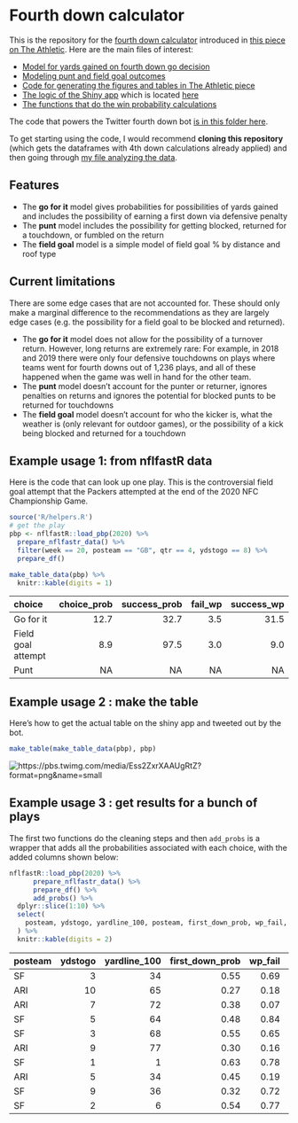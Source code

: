 Fourth down calculator
================

This is the repository for the [fourth down
calculator](https://rbsdm.com/stats/fourth_calculator) introduced in
[this piece on The
Athletic](https://theathletic.com/2144214/2020/10/28/nfl-fourth-down-decisions-the-math-behind-the-leagues-new-aggressiveness/).
Here are the main files of interest:

  - [Model for yards gained on fourth down go
    decision](https://github.com/guga31bb/fourth_calculator/blob/main/R/_go_for_it_model.R)
  - [Modeling punt and field goal
    outcomes](https://github.com/guga31bb/fourth_calculator/blob/main/R/punts.R)
  - [Code for generating the figures and tables in The Athletic
    piece](https://github.com/guga31bb/fourth_calculator/blob/main/R/_the_athletic_post.R)
  - [The logic of the Shiny
    app](https://github.com/guga31bb/fourth_calculator/blob/main/app.R)
    which is located [here](https://rbsdm.com/stats/fourth_calculator/)
  - [The functions that do the win probability
    calculations](https://github.com/guga31bb/fourth_calculator/blob/main/R/helpers.R)

The code that powers the Twitter fourth down bot [is in this folder
here](https://github.com/guga31bb/fourth_calculator/tree/main/bot).

To get starting using the code, I would recommend **cloning this
repository** (which gets the dataframes with 4th down calculations
already applied) and then going through [my file analyzing the
data](https://github.com/guga31bb/fourth_calculator/blob/main/R/season_numbers.R).

## Features

  - The **go for it** model gives probabilities for possibilities of
    yards gained and includes the possibility of earning a first down
    via defensive penalty
  - The **punt** model includes the possibility for getting blocked,
    returned for a touchdown, or fumbled on the return
  - The **field goal** model is a simple model of field goal % by
    distance and roof type

## Current limitations

There are some edge cases that are not accounted for. These should only
make a marginal difference to the recommendations as they are largely
edge cases (e.g. the possibility for a field goal to be blocked and
returned).

  - The **go for it** model does not allow for the possibility of a
    turnover return. However, long returns are extremely rare: For
    example, in 2018 and 2019 there were only four defensive touchdowns
    on plays where teams went for fourth downs out of 1,236 plays, and
    all of these happened when the game was well in hand for the other
    team.
  - The **punt** model doesn’t account for the punter or returner,
    ignores penalties on returns and ignores the potential for blocked
    punts to be returned for touchdowns
  - The **field goal** model doesn’t account for who the kicker is, what
    the weather is (only relevant for outdoor games), or the possibility
    of a kick being blocked and returned for a touchdown

## Example usage 1: from nflfastR data

Here is the code that can look up one play. This is the controversial
field goal attempt that the Packers attempted at the end of the 2020 NFC
Championship Game.

``` r
source('R/helpers.R')
# get the play
pbp <- nflfastR::load_pbp(2020) %>%
  prepare_nflfastr_data() %>%
  filter(week == 20, posteam == "GB", qtr == 4, ydstogo == 8) %>%
  prepare_df()

make_table_data(pbp) %>%
  knitr::kable(digits = 1)
```

| choice             | choice\_prob | success\_prob | fail\_wp | success\_wp |
| :----------------- | -----------: | ------------: | -------: | ----------: |
| Go for it          |         12.7 |          32.7 |      3.5 |        31.5 |
| Field goal attempt |          8.9 |          97.5 |      3.0 |         9.0 |
| Punt               |           NA |            NA |       NA |          NA |

## Example usage 2 : make the table

Here’s how to get the actual table on the shiny app and tweeted out by
the bot.

``` r
make_table(make_table_data(pbp), pbp)
```

![<https://pbs.twimg.com/media/Ess2ZxrXAAUgRtZ?format=png&name=small>](https://pbs.twimg.com/media/Ess2ZxrXAAUgRtZ?format=png&name=small)

## Example usage 3 : get results for a bunch of plays

The first two functions do the cleaning steps and then `add_probs` is a
wrapper that adds all the probabilities associated with each choice,
with the added columns shown below:

``` r
nflfastR::load_pbp(2020) %>%
      prepare_nflfastr_data() %>%
      prepare_df() %>%
      add_probs() %>%
  dplyr::slice(1:10) %>%
  select(
    posteam, ydstogo, yardline_100, posteam, first_down_prob, wp_fail, wp_succeed, go_wp, fg_make_prob, miss_fg_wp, make_fg_wp, fg_wp, punt_wp
  ) %>%
  knitr::kable(digits = 2)
```

| posteam | ydstogo | yardline\_100 | first\_down\_prob | wp\_fail | wp\_succeed | go\_wp | fg\_make\_prob | miss\_fg\_wp | make\_fg\_wp | fg\_wp | punt\_wp |
| :------ | ------: | ------------: | ----------------: | -------: | ----------: | -----: | -------------: | -----------: | -----------: | -----: | -------: |
| SF      |       3 |            34 |              0.55 |     0.69 |        0.78 |   0.74 |           0.62 |         0.69 |         0.75 |   0.73 |     0.72 |
| ARI     |      10 |            65 |              0.27 |     0.18 |        0.28 |   0.21 |           0.00 |         0.18 |         0.29 |   0.18 |     0.24 |
| ARI     |       7 |            72 |              0.38 |     0.07 |        0.14 |   0.10 |           0.00 |         0.07 |         0.15 |   0.07 |     0.10 |
| SF      |       5 |            64 |              0.48 |     0.84 |        0.92 |   0.88 |           0.00 |         0.83 |         0.92 |   0.83 |     0.87 |
| SF      |       3 |            68 |              0.55 |     0.65 |        0.81 |   0.74 |           0.00 |         0.62 |         0.80 |   0.62 |     0.72 |
| ARI     |       9 |            77 |              0.30 |     0.16 |        0.28 |   0.19 |           0.00 |         0.15 |         0.28 |   0.15 |     0.20 |
| SF      |       1 |             1 |              0.63 |     0.78 |        0.89 |   0.85 |           0.99 |         0.76 |         0.82 |   0.82 |       NA |
| ARI     |       5 |            34 |              0.45 |     0.19 |        0.37 |   0.27 |           0.62 |         0.19 |         0.31 |   0.27 |     0.23 |
| SF      |       9 |            36 |              0.32 |     0.72 |        0.84 |   0.76 |           0.57 |         0.71 |         0.80 |   0.76 |     0.76 |
| SF      |       2 |             6 |              0.54 |     0.77 |        0.89 |   0.83 |           0.98 |         0.75 |         0.81 |   0.81 |       NA |
